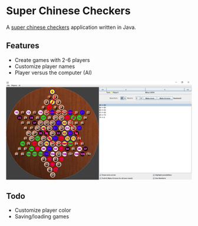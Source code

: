 # Super Chinese Checkers
A [super chinese checkers](https://en.wikipedia.org/wiki/Chinese_checkers#Variants) application written in Java.

## Features
- Create games with 2-6 players
- Customize player names
- Player versus the computer (AI)

![image](https://github.com/Hebelub/Kinasjakk/blob/restructuring/img/example.png?raw=true)

## Todo
- Customize player color
- Saving/loading games
